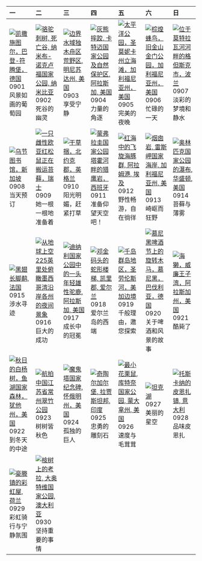 | 一                                                                                                                                                                                                 | 二                                                                                                                                                                                                      | 三                                                                                                                                                                                                  | 四                                                                                                                                                                                                        | 五                                                                                                                                                                                                    | 六                                                                                                                                                                                                            | 日                                                                                                                                                                                           |
|:--------------------------------------------------------------------------------------------------------------------------------------------------------------------------------------------------|:-------------------------------------------------------------------------------------------------------------------------------------------------------------------------------------------------------|:---------------------------------------------------------------------------------------------------------------------------------------------------------------------------------------------------|:---------------------------------------------------------------------------------------------------------------------------------------------------------------------------------------------------------|:-----------------------------------------------------------------------------------------------------------------------------------------------------------------------------------------------------|:-------------------------------------------------------------------------------------------------------------------------------------------------------------------------------------------------------------|:--------------------------------------------------------------------------------------------------------------------------------------------------------------------------------------------|
| [![](https://www.bing.com/th?id=OHR.FieldKaiserstuhl_ZH-CN0467488834_320x240.jpg "凯撒施图尔，巴登-符腾堡，德国")](https://www.bing.com/th?id=OHR.FieldKaiserstuhl_ZH-CN0467488834_UHD.jpg)<br>0901<br>风景如画的葡萄园 | [![](https://www.bing.com/th?id=OHR.DeadvleiTrees_ZH-CN0967414858_320x240.jpg "骆驼刺树, 死亡谷, 纳米布-诺克卢福国家公园, 纳米比亚")](https://www.bing.com/th?id=OHR.DeadvleiTrees_ZH-CN0967414858_UHD.jpg)<br>0902<br>死谷的幽灵 | [![](https://www.bing.com/th?id=OHR.MinnesotaWaters_ZH-CN6078521418_320x240.jpg "边界水域独木舟区荒野区, 明尼苏达州, 美国")](https://www.bing.com/th?id=OHR.MinnesotaWaters_ZH-CN6078521418_UHD.jpg)<br>0903<br>享受宁静 | [![](https://www.bing.com/th?id=OHR.WrestlingBears_ZH-CN6430637848_320x240.jpg "灰熊摔跤, 卡特迈国家公园及自然保护区, 阿拉斯加, 美国")](https://www.bing.com/th?id=OHR.WrestlingBears_ZH-CN6430637848_UHD.jpg)<br>0904<br>力量的角逐 | [![](https://www.bing.com/th?id=OHR.SunsetPier_ZH-CN1202083395_320x240.jpg "太平洋公园，圣莫妮卡州立海滩，加利福尼亚州，美国")](https://www.bing.com/th?id=OHR.SunsetPier_ZH-CN1202083395_UHD.jpg)<br>0905<br>完美的夜晚          | [![](https://www.bing.com/th?id=OHR.RufousHummer_ZH-CN1777072350_320x240.jpg "棕煌蜂鸟，旧金山金门公园，加利福尼亚州，美国")](https://www.bing.com/th?id=OHR.RufousHummer_ZH-CN1777072350_UHD.jpg)<br>0906<br>忙碌的一天                | [![](https://www.bing.com/th?id=OHR.BlueGdansk_ZH-CN3328928509_320x240.jpg "位于莫特拉瓦河河畔的格但斯克市，波兰")](https://www.bing.com/th?id=OHR.BlueGdansk_ZH-CN3328928509_UHD.jpg)<br>0907<br>淡彩的梦境和静水    |
| [![](https://www.bing.com/th?id=OHR.OrchardLibrary_ZH-CN3578982798_320x240.jpg "乌节图书馆，新加坡")](https://www.bing.com/th?id=OHR.OrchardLibrary_ZH-CN3578982798_UHD.jpg)<br>0908<br>当天预订               | [![](https://www.bing.com/th?id=OHR.SwissSquirrel_ZH-CN1499344455_320x240.jpg "一只雌性欧亚红松鼠正在搬运苔藓，瑞士")](https://www.bing.com/th?id=OHR.SwissSquirrel_ZH-CN1499344455_UHD.jpg)<br>0909<br>她一根一根地准备着        | [![](https://www.bing.com/th?id=OHR.YorkshireHay_ZH-CN9097986997_320x240.jpg "干草捆，北约克郡，英格兰")](https://www.bing.com/th?id=OHR.YorkshireHay_ZH-CN9097986997_UHD.jpg)<br>0910<br>阳光明媚，赶紧打草            | [![](https://www.bing.com/th?id=OHR.ExtremaduraJamon_ZH-CN1559355133_320x240.jpg "蒙弗拉圭国家公园塔霍河畔的猎鹰岩，西班牙")](https://www.bing.com/th?id=OHR.ExtremaduraJamon_ZH-CN1559355133_UHD.jpg)<br>0911<br>准备仰望天空吧！   | [![](https://www.bing.com/th?id=OHR.SpinnerDolphins_ZH-CN9731341241_320x240.jpg "红海中的飞旋海豚群, 阿拉姆港, 埃及")](https://www.bing.com/th?id=OHR.SpinnerDolphins_ZH-CN9731341241_UHD.jpg)<br>0912<br>野性畅游，自在徜徉 | [![](https://www.bing.com/th?id=OHR.PointReyesSeashore_ZH-CN0076789582_320x240.jpg "烟囱岩, 雷斯岬国家海岸, 加利福尼亚州, 美国")](https://www.bing.com/th?id=OHR.PointReyesSeashore_ZH-CN0076789582_UHD.jpg)<br>0913<br>崎岖而狂野  | [![](https://www.bing.com/th?id=OHR.HohWaterfall_ZH-CN0297269806_320x240.jpg "奥林匹克国家公园的瀑布, 华盛顿, 美国")](https://www.bing.com/th?id=OHR.HohWaterfall_ZH-CN0297269806_UHD.jpg)<br>0914<br>苔藓与薄雾 |
| [![](https://www.bing.com/th?id=OHR.Echasse_ZH-CN0670369582_320x240.jpg "黑翅长脚鹬, 法国")](https://www.bing.com/th?id=OHR.Echasse_ZH-CN0670369582_UHD.jpg)<br>0915<br>涉水寻迹                             | [![](https://www.bing.com/th?id=OHR.OzoneEarth_ZH-CN0993915980_320x240.jpg "从地球上空225英里处俯瞰墨西哥湾沿岸各州的夜间景象")](https://www.bing.com/th?id=OHR.OzoneEarth_ZH-CN0993915980_UHD.jpg)<br>0916<br>巨大的成功          | [![](https://www.bing.com/th?id=OHR.YoungMoose_ZH-CN4639410217_320x240.jpg "迪纳利国家公园中的一头年轻雄性驼鹿, 阿拉斯加, 美国")](https://www.bing.com/th?id=OHR.YoungMoose_ZH-CN4639410217_UHD.jpg)<br>0917<br>成长中的冠冕    | [![](https://www.bing.com/th?id=OHR.DunquinIreland_ZH-CN1418844818_320x240.jpg "邓金码头的蛇形楼梯, 凯里郡, 爱尔兰")](https://www.bing.com/th?id=OHR.DunquinIreland_ZH-CN1418844818_UHD.jpg)<br>0918<br>爱尔兰岛的西端         | [![](https://www.bing.com/th?id=OHR.ThousandIslands_ZH-CN3197750437_320x240.jpg "千岛群岛地区，圣劳伦斯河，美加边境")](https://www.bing.com/th?id=OHR.ThousandIslands_ZH-CN3197750437_UHD.jpg)<br>0919<br>千般理由，邀您探索   | [![](https://www.bing.com/th?id=OHR.OktoberfestSwing_ZH-CN5270146600_320x240.jpg "慕尼黑啤酒节上的旋转木马，慕尼黑，巴伐利亚，德国")](https://www.bing.com/th?id=OHR.OktoberfestSwing_ZH-CN5270146600_UHD.jpg)<br>0920<br>关于啤酒和风景的故事 | [![](https://www.bing.com/th?id=OHR.IceOtters_ZH-CN5393791969_320x240.jpg "海獭，威廉王子湾，阿拉斯加州，美国")](https://www.bing.com/th?id=OHR.IceOtters_ZH-CN5393791969_UHD.jpg)<br>0921<br>酷毙了            |
| [![](https://www.bing.com/th?id=OHR.AspenEquinox_ZH-CN5474695693_320x240.jpg "秋日的白杨树，鱼湖国家森林，犹他州，美国")](https://www.bing.com/th?id=OHR.AspenEquinox_ZH-CN5474695693_UHD.jpg)<br>0922<br>到冬天的中途      | [![](https://www.bing.com/th?id=OHR.AutumnalEquinoxY25_ZH-CN5692548297_320x240.jpg "航拍中国江苏省常州翠竹公园")](https://www.bing.com/th?id=OHR.AutumnalEquinoxY25_ZH-CN5692548297_UHD.jpg)<br>0923<br>树树皆秋色       | [![](https://www.bing.com/th?id=OHR.BearLodge_ZH-CN5880511888_320x240.jpg "魔鬼塔国家纪念碑, 怀俄明州，美国")](https://www.bing.com/th?id=OHR.BearLodge_ZH-CN5880511888_UHD.jpg)<br>0924<br>孤独的巨人                 | [![](https://www.bing.com/th?id=OHR.FortChittorgarh_ZH-CN5999553283_320x240.jpg "奇陶尔加尔堡, 拉贾斯坦邦, 印度")](https://www.bing.com/th?id=OHR.FortChittorgarh_ZH-CN5999553283_UHD.jpg)<br>0925<br>忠勇的雕刻石          | [![](https://www.bing.com/th?id=OHR.AutumnChipmunk_ZH-CN6224482683_320x240.jpg "最小花栗鼠, 库特奈国家公园, 蒙大拿州, 美国")](https://www.bing.com/th?id=OHR.AutumnChipmunk_ZH-CN6224482683_UHD.jpg)<br>0926<br>速度与毛茸茸 | [![](https://www.bing.com/th?id=OHR.TankLakes_ZH-CN6402368934_320x240.jpg "坦克湖")](https://www.bing.com/th?id=OHR.TankLakes_ZH-CN6402368934_UHD.jpg)<br>0927<br>美丽的星空                                         | [![](https://www.bing.com/th?id=OHR.PienzaItaly_ZH-CN6564335348_320x240.jpg "托斯卡纳的皮恩扎镇, 意大利")](https://www.bing.com/th?id=OHR.PienzaItaly_ZH-CN6564335348_UHD.jpg)<br>0928<br>品味皮恩扎         |
| [![](https://www.bing.com/th?id=OHR.HoutenHouses_ZH-CN6776452438_320x240.jpg "豪滕镇的彩虹屋, 荷兰")](https://www.bing.com/th?id=OHR.HoutenHouses_ZH-CN6776452438_UHD.jpg)<br>0929<br>彩虹骑行与宁静氛围            | [![](https://www.bing.com/th?id=OHR.EucalyptusKoala_ZH-CN6942451940_320x240.jpg "桉树上的考拉, 大奥特维国家公园, 澳大利亚")](https://www.bing.com/th?id=OHR.EucalyptusKoala_ZH-CN6942451940_UHD.jpg)<br>0930<br>坚持重要的事情  |                                                                                                                                                                                                    |                                                                                                                                                                                                          |                                                                                                                                                                                                      |                                                                                                                                                                                                              |                                                                                                                                                                                             |